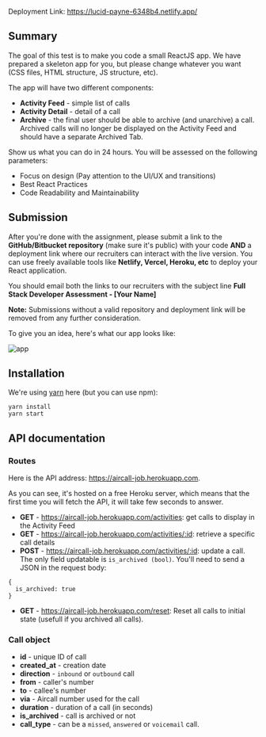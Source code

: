 Deployment Link: https://lucid-payne-6348b4.netlify.app/

## Summary

The goal of this test is to make you code a small ReactJS app. We have prepared a skeleton app for you, but please change whatever you want (CSS files, HTML structure, JS structure, etc).

The app will have two different components:
- **Activity Feed** - simple list of calls
- **Activity Detail** - detail of a call
- **Archive** - the final user should be able to archive (and unarchive) a call. Archived calls will no longer be displayed on the Activity Feed and should have a separate Archived Tab.

Show us what you can do in 24 hours. You will be assessed on the following parameters: 
- Focus on design (Pay attention to the UI/UX and transitions)
- Best React Practices
- Code Readability and Maintainability

## Submission
After you're done with the assignment, please submit a link to the **GitHub/Bitbucket repository** (make sure it's public) with your code **AND** a deployment link where our recruiters can interact with the live version. You can use freely available tools like **Netlify, Vercel, Heroku, etc** to deploy your React application.

You should email both the links to our recruiters with the subject line **Full Stack Developer Assessment - [Your Name]**

**Note:** Submissions without a valid repository and deployment link will be removed from any further consideration.

To give you an idea, here's what our app looks like:


![app](https://user-images.githubusercontent.com/630714/29357034-763d7216-8276-11e7-8bcb-e77d9645dfcc.png)

## Installation

We're using [yarn](https://yarnpkg.com) here (but you can use npm):

```
yarn install
yarn start
```

## API documentation

### Routes

Here is the API address: https://aircall-job.herokuapp.com.

As you can see, it's hosted on a free Heroku server, which means that the first time you will fetch the API, it will take few seconds to answer.

- **GET** - https://aircall-job.herokuapp.com/activities: get calls to display in the Activity Feed
- **GET** - https://aircall-job.herokuapp.com/activities/:id: retrieve a specific call details
- **POST** - https://aircall-job.herokuapp.com/activities/:id: update a call. The only field updatable is `is_archived (bool)`. You'll need to send a JSON in the request body:
```
{
  is_archived: true
}
```
- **GET** - https://aircall-job.herokuapp.com/reset: Reset all calls to initial state (usefull if you archived all calls).

### Call object

- **id** - unique ID of call
- **created_at** - creation date
- **direction** - `inbound` or `outbound` call
- **from** - caller's number
- **to** - callee's number
- **via** - Aircall number used for the call
- **duration** - duration of a call (in seconds)
- **is_archived** - call is archived or not
- **call_type** - can be a `missed`, `answered` or `voicemail` call.
